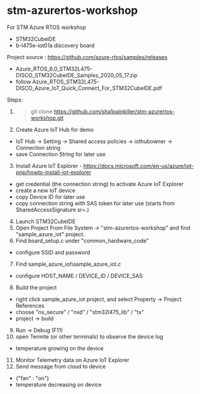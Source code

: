 # stm-azurertos-workshop
For STM Azure RTOS workshop
- STM32CubeIDE
- b-l475e-iot01a discovery board

Project source : https://github.com/azure-rtos/samples/releases
- Azure_RTOS_6.0_STM32L475-DISCO_STM32CubeIDE_Samples_2020_05_17.zip
- follow Azure_RTOS_STM32L475-DISCO_Azure_IoT_Quick_Connect_For_STM32CubeIDE.pdf

Steps:
1. > git clone https://github.com/sha1painkiller/stm-azurertos-workshop.git
2. Create Azure IoT Hub for demo
- IoT Hub -> Setting -> Shared access policies -> iothubowner -> Connection string
- save Connection String for later use
3. Install Azure IoT Explorer - https://docs.microsoft.com/en-us/azure/iot-pnp/howto-install-iot-explorer
- get credential (the connection string) to activate Azure IoT Explorer
- create a new IoT device
- copy Device ID for later use
- copy connection string with SAS token for later use (starts from SharedAccessSignature sr=.)
4. Launch STM32CubeIDE
5. Open Project From File System -> "stm-azurertos-workshop" and find "sample_azure_iot" project.
6. Find board_setup.c under "common_hardware_code"
- configure SSID and password
7. Find sample_azure_iot\sample_azure_iot.c
- configure HOST_NAME / DEVICE_ID / DEVICE_SAS
8. Build the project
- right click sample_azure_iot project, and select Property -> Project References
- choose "nx_secure" / "nxd" / "stm32l475_lib" / "tx"
- project -> build
9. Run -> Debug (F11)
10. open Termite (or other terminals) to observe the device log
- temperature growing on the device
11. Monitor Telemetry data on Azure IoT Explorer
12. Send message from cloud to device
- {"fan" : "on"}
- temperature decreasing on device





